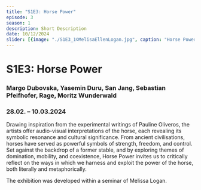 ```yaml
---
title: "S1E3: Horse Power"
episode: 3
season: 1
description: Short Description 
date: 10/12/2024 
slider: [{image: "./S1E3_1©MelisaEllenLogan.jpg", caption: "Horse Power"}, { image: "./S1E3_2©HorsePowerGroup.jpg",caption: "Horse Power"}, {image: "./S1E3_3©HorsePowerGroup.jpg", caption: "Horse Power"}, { image: "./S1E3_4©MelissaEllenLogan.jpg",caption: "Horse Power"}]
---
```


# S1E3: Horse Power
### Margo Dubovska, Yasemin Duru, San Jang, Sebastian Pfeifhofer, Rage, Moritz Wunderwald
### 28.02. – 10.03.2024
		
Drawing inspiration from the experimental writings of Pauline Oliveros, the artists offer audio-visual interpretations of the horse, each revealing its symbolic resonance and cultural significance. From ancient civilisations, horses have served as powerful symbols of strength, freedom, and control. Set against the backdrop of a former stable, and by exploring themes of domination, mobility, and coexistence, Horse Power invites us to critically reflect on the ways in which we harness and exploit the power of the horse, both literally and metaphorically.

The exhibition was developed within a seminar of Melissa Logan.

